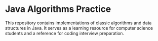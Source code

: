 # Java Algorithms Practice

This repository contains implementations of classic algorithms and data structures in Java. It serves as a learning resource for computer science students and a reference for coding interview preparation.

